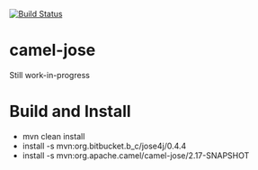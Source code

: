 [![Build Status](https://travis-ci.org/garethahealy/camel-jose.svg)](https://travis-ci.org/garethahealy/camel-jose)

# camel-jose
Still work-in-progress

# Build and Install
- mvn clean install
- install -s mvn:org.bitbucket.b_c/jose4j/0.4.4
- install -s mvn:org.apache.camel/camel-jose/2.17-SNAPSHOT
